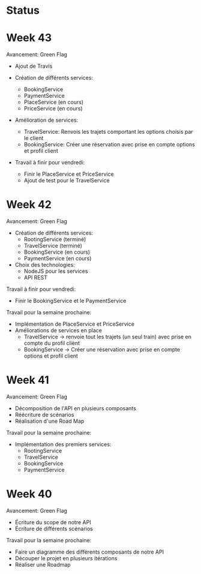 # Status

# Week 43

Avancement: Green Flag

- Ajout de Travis
- Création de différents services:
    - BookingService
    - PaymentService
    - PlaceService (en cours)
    - PriceService (en cours)
 - Amélioration de services:
    - TravelService: Renvois les trajets comportant les options choisis par le client
    - BookingService: Créer une réservation avec prise en compte options et profil client
 
- Travail à finir pour vendredi:
    - Finir le PlaceService et PriceService
    - Ajout de test pour le TravelService


# Week 42

Avancement: Green Flag

- Création de différents services:
    - RootingService (terminé)
    - TravelService (terminé)
    - BookingService (en cours)
    - PaymentService (en cours)
- Choix des technologies:
    - NodeJS pour les services
    - API REST
    
Travail à finir pour vendredi: 
- Finir le BookingService et le PaymentService

Travail pour la semaine prochaine:

- Implémentation de PlaceService et PriceService
- Améliorations de services en place
    - TravelService -> renvoie tout les trajets (un seul train) avec prise en compte du profil client
    - BookingService -> Créer une réservation avec prise en compte options et profil client


# Week 41

Avancement: Green Flag

- Décomposition de l'API en plusieurs composants
- Réécriture de scénarios
- Réalisation d'une Road Map

Travail pour la semaine prochaine:
- Implémentation des premiers services:
    - RootingService 
    - TravelService
    - BookingService
    - PaymentService 
 

# Week 40 

Avancement: Green Flag

- Écriture du scope de notre API
- Écriture de différents scénarios

Travail pour la semaine prochaine:
- Faire un diagramme des différents composants de notre API 
- Découper le projet en plusieurs itérations
- Réaliser une Roadmap 
